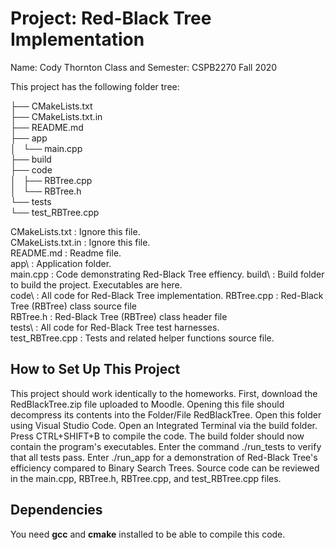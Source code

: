 # Project: Red-Black Tree Implementation
Name: Cody Thornton
Class and Semester: CSPB2270 Fall 2020

This project has the following folder tree:

├── CMakeLists.txt  
├── CMakeLists.txt.in  
├── README.md  
├── app  
│   └── main.cpp  
├── build  
├── code  
│   ├── RBTree.cpp  
│   └── RBTree.h  
└── tests  
    └── test_RBTree.cpp

CMakeLists.txt      : Ignore this file.  
CMakeLists.txt.in   : Ignore this file.  
README.md           : Readme file.  
app\                : Application folder.  
main.cpp            :     Code demonstrating Red-Black Tree effiency.
build\              : Build folder to build the project. Executables are here.   
code\               : All code for Red-Black Tree implementation.
RBTree.cpp          :     Red-Black Tree (RBTree) class source file  
RBTree.h            :     Red-Black Tree (RBTree) class header file  
tests\              : All code for Red-Black Tree test harnesses.  
test_RBTree.cpp     :     Tests and related helper functions source file. 

## How to Set Up This Project

This project should work identically to the homeworks. First, download the RedBlackTree.zip file uploaded to Moodle. Opening this file should decompress its contents into the Folder/File RedBlackTree. Open this folder using Visual Studio Code. Open an Integrated Terminal via the build folder. Press CTRL+SHIFT+B to compile the code. The build folder should now contain the program's executables. Enter the command ./run_tests to verify that all tests pass. Enter ./run_app for a demonstration of Red-Black Tree's efficiency compared to Binary Search Trees. Source code can be reviewed in the main.cpp, RBTree.h, RBTree.cpp, and test_RBTree.cpp files. 

## Dependencies
You need **gcc** and **cmake** installed to be able to compile this code.